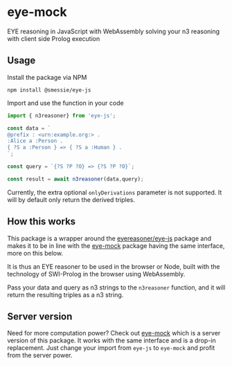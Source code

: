 # eye-mock
EYE reasoning in JavaScript with WebAssembly solving your n3 reasoning with client side Prolog execution

## Usage

Install the package via NPM
```
npm install @smessie/eye-js
```

Import and use the function in your code
```javascript
import { n3reasoner} from 'eye-js';

const data = `
@prefix : <urn:example.org:> .
:Alice a :Person .
{ ?S a :Person } => { ?S a :Human } .
`;

const query = `{?S ?P ?O} => {?S ?P ?O}`;

const result = await n3reasoner(data,query);
```

Currently, the extra optional `onlyDerivations` parameter is not supported. It will by default only return the derived triples.

## How this works

This package is a wrapper around the [eyereasoner/eye-js](https://github.com/eyereasoner/eye-js) package and makes it to be in line with the [eye-mock](https://github.com/smessie/eye-mock) package having the same interface, more on this below.

It is thus an EYE reasoner to be used in the browser or Node, built with the technology of SWI-Prolog in the browser using WebAssembly.

Pass your data and query as n3 strings to the `n3reasoner` function, and it will return the resulting triples as a n3 string.

## Server version

Need for more computation power? Check out [eye-mock](https://github.com/smessie/eye-mock) which is a server version of this package. It works with the same interface and is a drop-in replacement. Just change your import from `eye-js` to `eye-mock` and profit from the server power.

